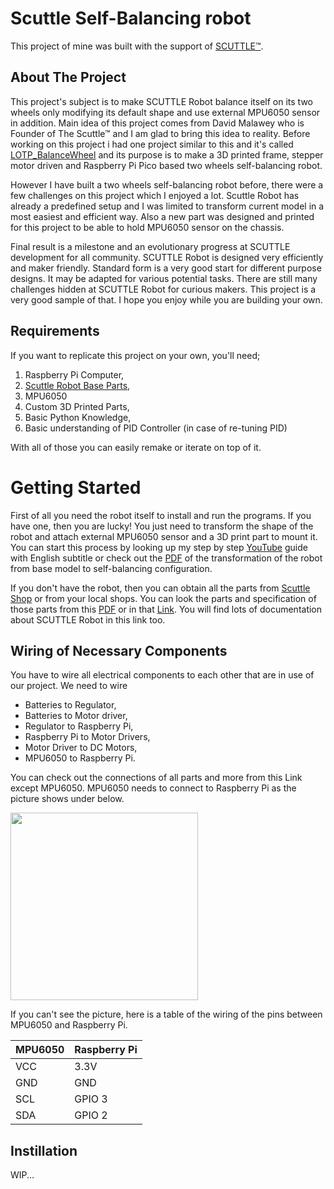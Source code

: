 # Scuttle Self-Balancing robot

This project of mine was built with the support of [SCUTTLE™](https://www.scuttlerobot.org/). 

## About The Project

This project's subject is to make SCUTTLE Robot balance itself on its two wheels only modifying its default shape and use external MPU6050 sensor in addition. Main idea of this project comes from David Malawey who is Founder of The Scuttle™ and I am glad to bring this idea to reality. Before working on this project i had one project similar to this and it's called [LOTP_BalanceWheel](https://github.com/SMDHuman/BalanceWheel) and its purpose is to make a 3D printed frame, stepper motor driven and Raspberry Pi Pico based two wheels self-balancing robot.

However I have built a two wheels self-balancing robot before, there were a few challenges on this project which I enjoyed a lot. Scuttle Robot has already a predefined setup and I was limited to transform current model in a most easiest and efficient way. Also a new part was designed and printed for this project to be able to hold MPU6050 sensor on the chassis.

Final result is a milestone and an evolutionary progress at SCUTTLE development for all community.
SCUTTLE Robot is designed very efficiently and maker friendly.  Standard form is a very good start for different purpose designs. It may be adapted for various potential tasks. There are still many challenges hidden at SCUTTLE Robot for curious makers. This project is a very good sample of that. I hope you enjoy while you are building your own.


## Requirements 

If you want to replicate this project on your own, you'll need;
1.	Raspberry Pi Computer,
2. [Scuttle Robot Base Parts](https://github.com/SMDHuman/ScuttleBalancingRobot/blob/main/docs/Item%20Links%2020230606.pdf),
3.	MPU6050
4.	Custom 3D Printed Parts,
5.	Basic Python Knowledge,
6.	Basic understanding of PID Controller (in case of re-tuning PID)

With all of those you can easily remake or iterate on top of it.

# Getting Started

First of all you need the robot itself to install and run the programs. If you have one, then you are lucky! You just need to transform the shape of the robot and attach external MPU6050 sensor and a 3D print part to mount it. You can start this process by looking up my step by step [YouTube](https://youtu.be/XI1HBQYeNek) guide with English subtitle or check out the [PDF](https://github.com/SMDHuman/ScuttleBalancingRobot/blob/main/docs/Self%20Balanced%20Robot%20Transformation.pdf) of the transformation of the robot from base model to self-balancing configuration.

If you don't have the robot, then you can obtain all the parts from [Scuttle Shop](https://www.scuttlerobot.org/shop/) or from your local shops. You can look the parts and specification of those parts from this [PDF](https://github.com/SMDHuman/ScuttleBalancingRobot/blob/main/docs/Item%20Links%2020230606.pdf) or in that [Link](https://www.scuttlerobot.org/resources/). You will find lots of documentation about SCUTTLE Robot in this link too.

## Wiring of Necessary Components

You have to wire all electrical components to each other that are in use of our project. We need to wire
*	Batteries to Regulator,
*	Batteries to Motor driver,
*	Regulator to Raspberry Pi,
*	Raspberry Pi to Motor Drivers,
*	Motor Driver to DC Motors,
*	MPU6050 to Raspberry Pi.

You can check out the connections of all parts and more from this Link except MPU6050. MPU6050 needs to connect to Raspberry Pi as the picture shows under below.

<img src="https://github.com/SMDHuman/ScuttleBalancingRobot/blob/main/images/Raspbery%20Pi%20to%20MPU6050.jpeg"  width="300">

If you can't see the picture, here is a table of the wiring of the pins between MPU6050 and Raspberry Pi.

| MPU6050 | Raspberry Pi |
|---------|--------------|
| VCC     | 3.3V         |
| GND     | GND          |
| SCL     | GPIO 3       |
| SDA     | GPIO 2       |

## Instillation 
WIP...
